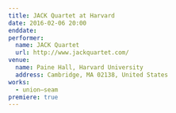 ```yaml
---
title: JACK Quartet at Harvard
date: 2016-02-06 20:00
enddate:
performer:
  name: JACK Quartet
  url: http://www.jackquartet.com/
venue:
  name: Paine Hall, Harvard University
  address: Cambridge, MA 02138, United States
works:
  - union–seam
premiere: true
---
```

